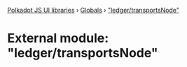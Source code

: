 [Polkadot JS UI libraries](../README.md) › [Globals](../globals.md) › ["ledger/transportsNode"](_ledger_transportsnode_.md)

# External module: "ledger/transportsNode"


